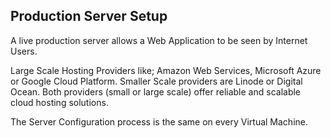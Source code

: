## Production Server Setup

A live production server allows a Web Application to be seen by Internet Users.

Large Scale Hosting Providers like; Amazon Web Services, Microsoft Azure or Google Cloud Platform.
Smaller Scale providers are Linode or Digital Ocean.
Both providers (small or large scale) offer reliable and scalable cloud hosting solutions.

The Server Configuration process is the same on every Virtual Machine.
